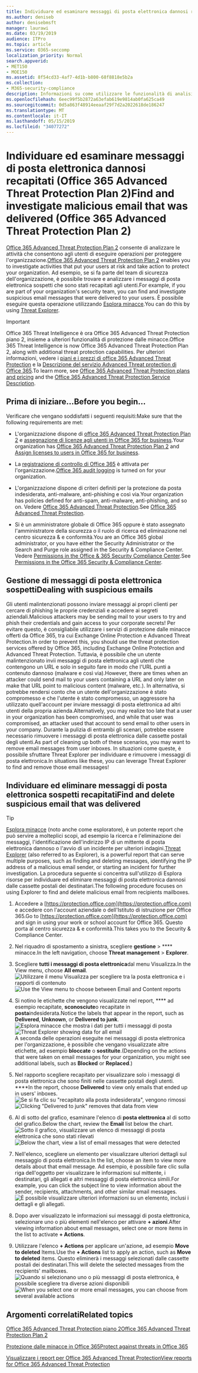```yaml
---
title: Individuare ed esaminare messaggi di posta elettronica dannosi recapitati (Office 365 Threat Investigation and Response
ms.author: deniseb
author: denisebmsft
manager: laurawi
ms.date: 03/19/2019
audience: ITPro
ms.topic: article
ms.service: O365-seccomp
localization_priority: Normal
search.appverid:
- MET150
- MOE150
ms.assetid: 8f54cd33-4af7-4d1b-b800-68f8818e5b2a
ms.collection:
- M365-security-compliance
description: Informazioni su come utilizzare le funzionalità di analisi e risposta alle minacce per individuare e studiare messaggi di posta elettronica dannosi.
ms.openlocfilehash: 6eec99f5b2872a63efab619e9814ab0fa625ca49
ms.sourcegitcommit: 0d5a863f48914eeaaf29f7d2a2022618de186247
ms.translationtype: MT
ms.contentlocale: it-IT
ms.lasthandoff: 05/15/2019
ms.locfileid: "34077272"
---
```

# <a name="find-and-investigate-malicious-email-that-was-delivered-office-365-advanced-threat-protection-plan-2"></a><span data-ttu-id="907d3-103">Individuare ed esaminare messaggi di posta elettronica dannosi recapitati (Office 365 Advanced Threat Protection Plan 2)</span><span class="sxs-lookup"><span data-stu-id="907d3-103">Find and investigate malicious email that was delivered (Office 365 Advanced Threat Protection Plan 2)</span></span>

<span data-ttu-id="907d3-104">[Office 365 Advanced Threat Protection Plan 2](office-365-ti.md) consente di analizzare le attività che consentono agli utenti di eseguire operazioni per proteggere l'organizzazione.</span><span class="sxs-lookup"><span data-stu-id="907d3-104">[Office 365 Advanced Threat Protection Plan 2](office-365-ti.md) enables you to investigate activities that put your users at risk and take action to protect your organization.</span></span> <span data-ttu-id="907d3-105">Ad esempio, se si fa parte del team di sicurezza dell'organizzazione, è possibile trovare e analizzare i messaggi di posta elettronica sospetti che sono stati recapitati agli utenti.</span><span class="sxs-lookup"><span data-stu-id="907d3-105">For example, if you are part of your organization's security team, you can find and investigate suspicious email messages that were delivered to your users.</span></span> <span data-ttu-id="907d3-106">È possibile eseguire questa operazione utilizzando [Esplora minacce](get-started-with-ti.md#threat-explorer).</span><span class="sxs-lookup"><span data-stu-id="907d3-106">You can do this by using [Threat Explorer](get-started-with-ti.md#threat-explorer).</span></span>
  
> [!IMPORTANT]
> <span data-ttu-id="907d3-107">Office 365 Threat Intelligence è ora Office 365 Advanced Threat Protection piano 2, insieme a ulteriori funzionalità di protezione dalle minacce.</span><span class="sxs-lookup"><span data-stu-id="907d3-107">Office 365 Threat Intelligence is now Office 365 Advanced Threat Protection Plan 2, along with additional threat protection capabilities.</span></span> <span data-ttu-id="907d3-108">Per ulteriori informazioni, vedere i [piani e i prezzi di office 365 Advanced Threat Protection](https://products.office.com/exchange/advance-threat-protection) e la [Descrizione del servizio Advanced Threat protection di Office 365](https://docs.microsoft.com/office365/servicedescriptions/office-365-advanced-threat-protection-service-description).</span><span class="sxs-lookup"><span data-stu-id="907d3-108">To learn more, see [Office 365 Advanced Threat Protection plans and pricing](https://products.office.com/exchange/advance-threat-protection) and the [Office 365 Advanced Threat Protection Service Description](https://docs.microsoft.com/office365/servicedescriptions/office-365-advanced-threat-protection-service-description).</span></span>
  
## <a name="before-you-begin"></a><span data-ttu-id="907d3-109">Prima di iniziare...</span><span class="sxs-lookup"><span data-stu-id="907d3-109">Before you begin...</span></span>

<span data-ttu-id="907d3-110">Verificare che vengano soddisfatti i seguenti requisiti:</span><span class="sxs-lookup"><span data-stu-id="907d3-110">Make sure that the following requirements are met:</span></span>
  
- <span data-ttu-id="907d3-111">L'organizzazione dispone di [office 365 Advanced Threat Protection Plan 2](office-365-ti.md) e [assegnazione di licenze agli utenti in Office 365 for business](https://support.office.com/article/997596b5-4173-4627-b915-36abac6786dc).</span><span class="sxs-lookup"><span data-stu-id="907d3-111">Your organization has [Office 365 Advanced Threat Protection Plan 2](office-365-ti.md) and [Assign licenses to users in Office 365 for business](https://support.office.com/article/997596b5-4173-4627-b915-36abac6786dc).</span></span>
    
- <span data-ttu-id="907d3-112">La [registrazione di controllo di Office 365](turn-audit-log-search-on-or-off.md) è attivata per l'organizzazione.</span><span class="sxs-lookup"><span data-stu-id="907d3-112">[Office 365 audit logging](turn-audit-log-search-on-or-off.md) is turned on for your organization.</span></span> 
    
- <span data-ttu-id="907d3-113">L'organizzazione dispone di criteri definiti per la protezione da posta indesiderata, anti-malware, anti-phishing e così via.</span><span class="sxs-lookup"><span data-stu-id="907d3-113">Your organization has policies defined for anti-spam, anti-malware, anti-phishing, and so on.</span></span> <span data-ttu-id="907d3-114">Vedere [Office 365 Advanced Threat Protection](office-365-atp.md).</span><span class="sxs-lookup"><span data-stu-id="907d3-114">See [Office 365 Advanced Threat Protection](office-365-atp.md).</span></span>
    
- <span data-ttu-id="907d3-115">Si è un amministratore globale di Office 365 oppure è stato assegnato l'amministratore della sicurezza o il ruolo di ricerca ed eliminazione nel centro sicurezza &amp; e conformità.</span><span class="sxs-lookup"><span data-stu-id="907d3-115">You are an Office 365 global administrator, or you have either the Security Administrator or the Search and Purge role assigned in the Security &amp; Compliance Center.</span></span> <span data-ttu-id="907d3-116">Vedere [Permissions in the Office &amp; 365 Security Compliance Center](permissions-in-the-security-and-compliance-center.md).</span><span class="sxs-lookup"><span data-stu-id="907d3-116">See [Permissions in the Office 365 Security &amp; Compliance Center](permissions-in-the-security-and-compliance-center.md).</span></span>
    
## <a name="dealing-with-suspicious-emails"></a><span data-ttu-id="907d3-117">Gestione di messaggi di posta elettronica sospetti</span><span class="sxs-lookup"><span data-stu-id="907d3-117">Dealing with suspicious emails</span></span>

<span data-ttu-id="907d3-118">Gli utenti malintenzionati possono inviare messaggi ai propri clienti per cercare di phishing le proprie credenziali e accedere ai segreti aziendali.</span><span class="sxs-lookup"><span data-stu-id="907d3-118">Malicious attackers may be sending mail to your users to try and phish their credentials and gain access to your corporate secrets!</span></span> <span data-ttu-id="907d3-119">Per evitare questo, è consigliabile utilizzare i servizi di protezione dalle minacce offerti da Office 365, tra cui Exchange Online Protection e Advanced Threat Protection.</span><span class="sxs-lookup"><span data-stu-id="907d3-119">In order to prevent this, you should use the threat protection services offered by Office 365, including Exchange Online Protection and Advanced Threat Protection.</span></span> <span data-ttu-id="907d3-120">Tuttavia, è possibile che un utente malintenzionato invii messaggi di posta elettronica agli utenti che contengono un URL e solo in seguito fare in modo che l'URL punti a contenuto dannoso (malware e così via).</span><span class="sxs-lookup"><span data-stu-id="907d3-120">However, there are times when an attacker could send mail to your users containing a URL and only later on make that URL point to malicious content (malware, etc.).</span></span> <span data-ttu-id="907d3-121">In alternativa, si potrebbe rendersi conto che un utente dell'organizzazione è stato compromesso e che l'utente è stato compromesso, un aggressore ha utilizzato quell'account per inviare messaggi di posta elettronica ad altri utenti della propria azienda.</span><span class="sxs-lookup"><span data-stu-id="907d3-121">Alternatively, you may realize too late that a user in your organization has been compromised, and while that user was compromised, an attacker used that account to send email to other users in your company.</span></span> <span data-ttu-id="907d3-122">Durante la pulizia di entrambi gli scenari, potrebbe essere necessario rimuovere i messaggi di posta elettronica dalle cassette postali degli utenti.</span><span class="sxs-lookup"><span data-stu-id="907d3-122">As part of cleaning up both of these scenarios, you may want to remove email messages from user inboxes.</span></span> <span data-ttu-id="907d3-123">In situazioni come queste, è possibile sfruttare Threat Explorer per individuare e rimuovere i messaggi di posta elettronica.</span><span class="sxs-lookup"><span data-stu-id="907d3-123">In situations like these, you can leverage Threat Explorer to find and remove those email messages!</span></span>
  
## <a name="find-and-delete-suspicious-email-that-was-delivered"></a><span data-ttu-id="907d3-124">Individuare ed eliminare messaggi di posta elettronica sospetti recapitati</span><span class="sxs-lookup"><span data-stu-id="907d3-124">Find and delete suspicious email that was delivered</span></span>

> [!TIP]
> <span data-ttu-id="907d3-125">[Esplora minacce](get-started-with-ti.md#threat-explorer) (noto anche come esploratore), è un potente report che può servire a molteplici scopi, ad esempio la ricerca e l'eliminazione dei messaggi, l'identificazione dell'indirizzo IP di un mittente di posta elettronica dannoso o l'avvio di un incidente per ulteriori indagini.</span><span class="sxs-lookup"><span data-stu-id="907d3-125">[Threat Explorer](get-started-with-ti.md#threat-explorer) (also referred to as Explorer), is a powerful report that can serve multiple purposes, such as finding and deleting messages, identifying the IP address of a malicious email sender, or starting an incident for further investigation.</span></span> <span data-ttu-id="907d3-126">La procedura seguente si concentra sull'utilizzo di Esplora risorse per individuare ed eliminare messaggi di posta elettronica dannosi dalle cassette postali dei destinatari.</span><span class="sxs-lookup"><span data-stu-id="907d3-126">The following procedure focuses on using Explorer to find and delete malicious email from recipients mailboxes.</span></span> 
  
1. <span data-ttu-id="907d3-127">Accedere a [https://protection.office.com](https://protection.office.com) e accedere con l'account aziendale o dell'Istituto di istruzione per Office 365.</span><span class="sxs-lookup"><span data-stu-id="907d3-127">Go to [https://protection.office.com](https://protection.office.com) and sign in using your work or school account for Office 365.</span></span> <span data-ttu-id="907d3-128">Questo porta al centro sicurezza &amp; e conformità.</span><span class="sxs-lookup"><span data-stu-id="907d3-128">This takes you to the Security &amp; Compliance Center.</span></span> 
    
2. <span data-ttu-id="907d3-129">Nel riquadro di spostamento a sinistra, scegliere **gestione** \> \*\*\*\* minacce.</span><span class="sxs-lookup"><span data-stu-id="907d3-129">In the left navigation, choose **Threat management** \> **Explorer**.</span></span>
    
3. <span data-ttu-id="907d3-130">Scegliere **tutti i messaggi di posta elettronica**dal menu Visualizza.</span><span class="sxs-lookup"><span data-stu-id="907d3-130">In the View menu, choose **All email**.</span></span><br/><span data-ttu-id="907d3-131">![Utilizzare il menu Visualizza per scegliere tra la posta elettronica e i rapporti di contenuto](media/d39013ff-93b6-42f6-bee5-628895c251c2.png)</span><span class="sxs-lookup"><span data-stu-id="907d3-131">![Use the View menu to choose between Email and Content reports](media/d39013ff-93b6-42f6-bee5-628895c251c2.png)</span></span>
  
4. <span data-ttu-id="907d3-132">Si notino le etichette che vengono visualizzate nel report, \*\*\*\* ad esempio recapitate, **sconosciute**o recapitate in **posta**indesiderata.</span><span class="sxs-lookup"><span data-stu-id="907d3-132">Notice the labels that appear in the report, such as **Delivered**, **Unknown**, or **Delivered to junk**.</span></span><br/><span data-ttu-id="907d3-133">![Esplora minacce che mostra i dati per tutti i messaggi di posta](media/208826ed-a85e-446f-b276-b5fdc312fbcb.png)</span><span class="sxs-lookup"><span data-stu-id="907d3-133">![Threat Explorer showing data for all email](media/208826ed-a85e-446f-b276-b5fdc312fbcb.png)</span></span><br/><span data-ttu-id="907d3-134">A seconda delle operazioni eseguite nei messaggi di posta elettronica per l'organizzazione, è possibile che vengano visualizzate altre etichette, ad esempio **bloccate** o **sostituite**.</span><span class="sxs-lookup"><span data-stu-id="907d3-134">(Depending on the actions that were taken on email messages for your organization, you might see additional labels, such as **Blocked** or **Replaced**.)</span></span>
    
5. <span data-ttu-id="907d3-135">Nel rapporto scegliere recapitato per visualizzare solo i messaggi di posta elettronica che sono finiti nelle cassette postali degli utenti. \*\*\*\*</span><span class="sxs-lookup"><span data-stu-id="907d3-135">In the report, choose **Delivered** to view only emails that ended up in users' inboxes.</span></span><br/><span data-ttu-id="907d3-136">![Se si fa clic su "recapitato alla posta indesiderata", vengono rimossi](media/e6fb2e47-461e-4f6f-8c65-c331bd858758.png)</span><span class="sxs-lookup"><span data-stu-id="907d3-136">![Clicking "Delivered to junk" removes that data from view](media/e6fb2e47-461e-4f6f-8c65-c331bd858758.png)</span></span>
  
6. <span data-ttu-id="907d3-137">Al di sotto del grafico, esaminare l'elenco di **posta elettronica** al di sotto del grafico.</span><span class="sxs-lookup"><span data-stu-id="907d3-137">Below the chart, review the **Email** list below the chart.</span></span><br/><span data-ttu-id="907d3-138">![Sotto il grafico, visualizzare un elenco di messaggi di posta elettronica che sono stati rilevati](media/dfb60590-1236-499d-97da-86c68621e2bc.png)</span><span class="sxs-lookup"><span data-stu-id="907d3-138">![Below the chart, view a list of email messages that were detected](media/dfb60590-1236-499d-97da-86c68621e2bc.png)</span></span>
  
7. <span data-ttu-id="907d3-139">Nell'elenco, scegliere un elemento per visualizzare ulteriori dettagli sul messaggio di posta elettronica.</span><span class="sxs-lookup"><span data-stu-id="907d3-139">In the list, choose an item to view more details about that email message.</span></span> <span data-ttu-id="907d3-140">Ad esempio, è possibile fare clic sulla riga dell'oggetto per visualizzare le informazioni sul mittente, i destinatari, gli allegati e altri messaggi di posta elettronica simili.</span><span class="sxs-lookup"><span data-stu-id="907d3-140">For example, you can click the subject line to view information about the sender, recipients, attachments, and other similar email messages.</span></span><br/>![È possibile visualizzare ulteriori informazioni su un elemento, inclusi i dettagli e gli allegati.](media/5a5707c3-d62a-4610-ae7b-900fff8708b2.png)
  
8. <span data-ttu-id="907d3-142">Dopo aver visualizzato le informazioni sui messaggi di posta elettronica, selezionare uno o più elementi nell'elenco per attivare **+ azioni**.</span><span class="sxs-lookup"><span data-stu-id="907d3-142">After viewing information about email messages, select one or more items in the list to activate **+ Actions**.</span></span>
    
9. <span data-ttu-id="907d3-143">Utilizzare l'elenco **+ Actions** per applicare un'azione, ad esempio **Move to deleted** Items.</span><span class="sxs-lookup"><span data-stu-id="907d3-143">Use the **+ Actions** list to apply an action, such as **Move to deleted** items.</span></span> <span data-ttu-id="907d3-144">Questo eliminerà i messaggi selezionati dalle cassette postali dei destinatari.</span><span class="sxs-lookup"><span data-stu-id="907d3-144">This will delete the selected messages from the recipients' mailboxes.</span></span><br/><span data-ttu-id="907d3-145">![Quando si selezionano uno o più messaggi di posta elettronica, è possibile scegliere tra diverse azioni disponibili](media/ef12e10c-60a7-4f66-8f76-68d77ae26de1.png)</span><span class="sxs-lookup"><span data-stu-id="907d3-145">![When you select one or more email messages, you can choose from several available actions](media/ef12e10c-60a7-4f66-8f76-68d77ae26de1.png)</span></span>
  
## <a name="related-topics"></a><span data-ttu-id="907d3-146">Argomenti correlati</span><span class="sxs-lookup"><span data-stu-id="907d3-146">Related topics</span></span>

[<span data-ttu-id="907d3-147">Office 365 Advanced Threat Protection piano 2</span><span class="sxs-lookup"><span data-stu-id="907d3-147">Office 365 Advanced Threat Protection Plan 2</span></span>](office-365-ti.md)
  
[<span data-ttu-id="907d3-148">Protezione dalle minacce in Office 365</span><span class="sxs-lookup"><span data-stu-id="907d3-148">Protect against threats in Office 365</span></span>](protect-against-threats.md)
  
[<span data-ttu-id="907d3-149">Visualizzare i report per Office 365 Advanced Threat Protection</span><span class="sxs-lookup"><span data-stu-id="907d3-149">View reports for Office 365 Advanced Threat Protection</span></span>](view-reports-for-atp.md)
  

